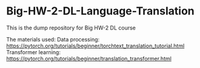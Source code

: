 # Big-HW-2-DL-Language-Translation
This is the dump repository for Big HW-2 DL course 

The materials used: 
    Data processing: https://pytorch.org/tutorials/beginner/torchtext_translation_tutorial.html
    Transformer learning: https://pytorch.org/tutorials/beginner/translation_transformer.html
